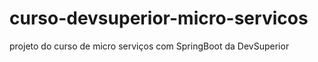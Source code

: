 # curso-devsuperior-micro-servicos
projeto do curso de micro serviços com SpringBoot da DevSuperior
